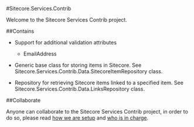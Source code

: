 #Sitecore.Services.Contrib

Welcome to the Sitecore Services Contrib project.

##Contains

* Support for additional validation attributes

  * EmailAddress

* Generic base class for storing items in Sitecore. See Sitecore.Services.Contrib.Data.SitecoreItemRepository class.

* Repository for retrieving Sitecore items linked to a specified item. See Sitecore.Services.Contrib.Data.LinksRepository class.

##Collaborate

Anyone can collaborate to the Sitecore Services Contrib project, in order to do so, please read [how we are setup](setup.md) and [who is in charge](who.md).
